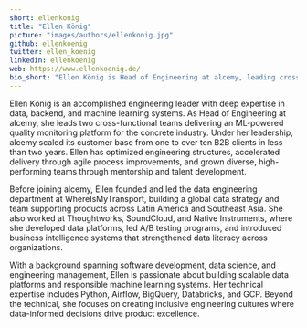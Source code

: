 ```yaml
---
short: ellenkonig
title: "Ellen König"
picture: "images/authors/ellenkonig.jpg"
github: ellenkoenig
twitter: ellen_koenig
linkedin: ellenkoenig
web: https://www.ellenkoenig.de/
bio_short: "Ellen König is Head of Engineering at alcemy, leading cross functional backend, data, and machine learning teams that deliver an ML based quality monitoring solution for concrete production. She builds high performing engineering organizations, scales SaaS products from pilot to many B2B customers, and improves delivery through clear processes and mentoring. Ellen’s expertise spans data platform architecture, AB testing, analytics, and production pipelines with Python, Airflow, BigQuery, Databricks, Spark, and GCP, with prior impact at Thoughtworks, WhereIsMyTransport, SoundCloud, and Native Instruments."
---
```


Ellen König is an accomplished engineering leader with deep expertise in data, backend, and machine learning systems. As Head of Engineering at alcemy, she leads two cross-functional teams delivering an ML-powered quality monitoring platform for the concrete industry. Under her leadership, alcemy scaled its customer base from one to over ten B2B clients in less than two years. Ellen has optimized engineering structures, accelerated delivery through agile process improvements, and grown diverse, high-performing teams through mentorship and talent development.

Before joining alcemy, Ellen founded and led the data engineering department at WhereIsMyTransport, building a global data strategy and team supporting products across Latin America and Southeast Asia. She also worked at Thoughtworks, SoundCloud, and Native Instruments, where she developed data platforms, led A/B testing programs, and introduced business intelligence systems that strengthened data literacy across organizations.

With a background spanning software development, data science, and engineering management, Ellen is passionate about building scalable data platforms and responsible machine learning systems. Her technical expertise includes Python, Airflow, BigQuery, Databricks, and GCP. Beyond the technical, she focuses on creating inclusive engineering cultures where data-informed decisions drive product excellence.